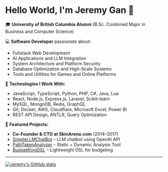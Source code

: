 # Hello World, I'm Jeremy Gan 👋

🎓 **University of British Columbia Alumni** (B.Sc. Combined Major in Business and Computer Science)

💻 **Software Developer** passionate about:
- Fullstack Web Development
- AI Applications and LLM Integration
- System Architecture and Platform Security
- Database Optimization and High-Scale Systems
- Tools and Utilities for Games and Online Platforms


🔧 **Technologies I Work With:**
- JavaScript, TypeScript, Python, PHP, C#, Java, Lua
- React, Node.js, Express.js, Laravel, Scikit-learn
- MySQL, MongoDB, Redis, GraphQL
- Git, Docker, AWS, Cloudflare, Microsoft Excel, Power BI
- REST API Design, ANTLR, Query Optimization

🌟 **Featured Projects:**
- **Co-Founder & CTO at SkinArena.com** (2014–2017)  
- [SimpleLLMChatBot](https://github.com/jeremygan7/SimpleLLMChatBot) – LLM chatbot using OpenAI API
- [PathTakenAnalyzer](https://github.com/jeremygan7/PathTakenAnalyzer) – Static + Dynamic Analysis Tool
- [BudgetKingDSL](https://github.com/jeremygan7/BudgetKingDSL) – Lightweight DSL for budgeting

<!-- 📫 **Contact Me:** -->
<!-- [LinkedIn](https://www.linkedin.com/in/YOUR-LINK-HERE) (optional) -->

---
[![Jeremy's GitHub stats](https://github-readme-stats.vercel.app/api?username=jeremygan7&theme=slateorange)](https://github.com/anuraghazra/github-readme-stats)

